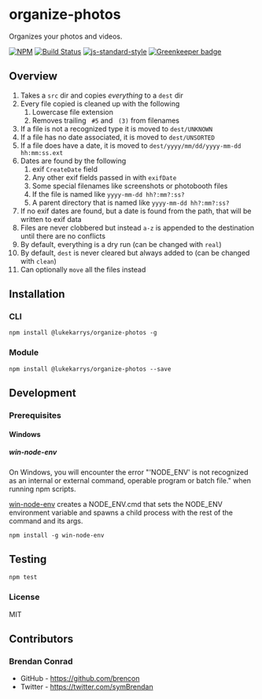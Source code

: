 # organize-photos

Organizes your photos and videos.

[![NPM](https://nodei.co/npm/@lukekarrys/organize-photos.png)](https://nodei.co/npm/@lukekarrys/organize-photos/)
[![Build Status](https://travis-ci.org/lukekarrys/organize-photos.png?branch=master)](https://travis-ci.org/lukekarrys/organize-photos)
[![js-standard-style](https://img.shields.io/badge/code%20style-standard-brightgreen.svg?style=flat)](https://github.com/feross/standard)
[![Greenkeeper badge](https://badges.greenkeeper.io/lukekarrys/organize-photos.svg)](https://greenkeeper.io/)

## Overview

1. Takes a `src` dir and copies *everything* to a `dest` dir
1. Every file copied is cleaned up with the following
    1. Lowercase file extension
    1. Removes trailing ` #5` and ` (3)` from filenames
1. If a file is not a recognized type it is moved to `dest/UNKNOWN`
1. If a file has no date associated, it is moved to `dest/UNSORTED`
1. If a file does have a date, it is moved to `dest/yyyy/mm/dd/yyyy-mm-dd hh:mm:ss.ext`
1. Dates are found by the following
    1. exif `CreateDate` field
    1. Any other exif fields passed in with `exifDate`
    1. Some special filenames like screenshots or photobooth files
    1. If the file is named like `yyyy-mm-dd hh?:mm?:ss?`
    1. A parent directory that is named like `yyyy-mm-dd hh?:mm?:ss?`
1. If no exif dates are found, but a date is found from the path, that will be written to exif data
1. Files are never clobbered but instead `a-z` is appended to the destination until there are no conflicts
1. By default, everything is a dry run (can be changed with `real`)
1. By default, `dest` is never cleared but always added to (can be changed with `clean`)
1. Can optionally `move` all the files instead

## Installation

### CLI
```
npm install @lukekarrys/organize-photos -g
```

### Module
```
npm install @lukekarrys/organize-photos --save
```

## Development

### Prerequisites

#### Windows

##### win-node-env

On Windows, you will encounter the error "'NODE_ENV' is not recognized as an internal or external command, operable program or batch file." when running npm scripts. 

[win-node-env](https://github.com/laggingreflex/win-node-env) creates a NODE_ENV.cmd that sets the NODE_ENV environment variable and spawns a child process with the rest of the command and its args.

`npm install -g win-node-env`

## Testing

`npm test`

### License

MIT

## Contributors

### Brendan Conrad

* GitHub - <https://github.com/brencon>
* Twitter - <https://twitter.com/symBrendan>



